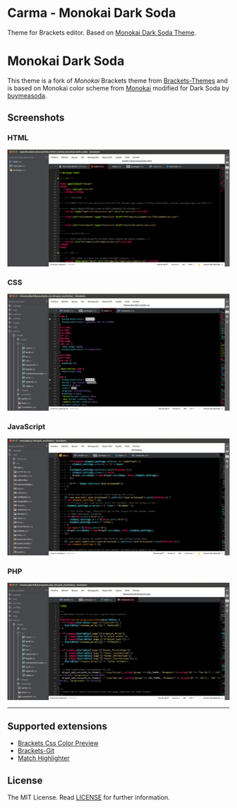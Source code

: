 Carma - Monokai Dark Soda
===

Theme for Brackets editor. Based on [Monokai Dark Soda Theme](https://github.com/rainje/Monokai-Dark-Soda).

Monokai Dark Soda
===

This theme is a fork of _Monokai_ Brackets theme from [Brackets-Themes](https://github.com/Brackets-Themes/Monokai) and is based on Monokai color scheme from [Monokai](http://www.monokai.nl/blog/2006/07/15/textmate-color-theme/) modified for Dark Soda by [buymeasoda](https://github.com/buymeasoda/soda-theme/).

Screenshots
---

### HTML
![HTML](screenshots/html.png)

### CSS
![HTML](screenshots/css.png)

### JavaScript
![HTML](screenshots/js.png)

### PHP
![HTML](screenshots/php.png)

---

Supported extensions
---
* [Brackets Css Color Preview](https://github.com/cmgddd/Brackets-css-color-preview)
* [Brackets-Git](https://github.com/zaggino/brackets-git)
* [Match Highlighter](https://github.com/gintau/bracket-match-highlighter)


License
---

The MIT License. Read [LICENSE](LICENSE) for further information.
